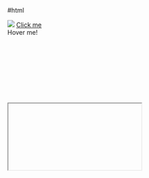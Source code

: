 #html

<script>console.log("XSS Test 1")</script>
<img src="x" onerror="console.log('XSS Test 2')">
<a href="javascript:console.log('XSS Test 3')">Click me</a>
<div onmouseover="console.log('XSS Test 4')">Hover me!</div>
<svg onload="console.log('XSS Test 5')"></svg>
<iframe src="javascript:console.log('XSS Test 6')"></iframe>
